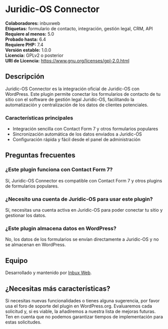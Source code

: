 # Juridic-OS Connector

**Colaboradores:** inbuxweb  
**Etiquetas:** formulario de contacto, integración, gestión legal, CRM, API  
**Requiere al menos:** 5.0  
**Probado hasta:** 6.4  
**Requiere PHP:** 7.4  
**Versión estable:** 1.0.0  
**Licencia:** GPLv2 o posterior  
**URI de Licencia:** https://www.gnu.org/licenses/gpl-2.0.html

## Descripción

Juridic-OS Connector es la integración oficial de Juridic-OS con WordPress. Este plugin permite conectar los formularios de contacto de tu sitio con el software de gestión legal Juridic-OS, facilitando la automatización y centralización de los datos de clientes potenciales.

### Características principales

* Integración sencilla con Contact Form 7 y otros formularios populares
* Sincronización automática de los datos enviados a Juridic-OS
* Configuración rápida y fácil desde el panel de administración

## Preguntas frecuentes

### ¿Este plugin funciona con Contact Form 7?
Sí, Juridic-OS Connector es compatible con Contact Form 7 y otros plugins de formularios populares.

### ¿Necesito una cuenta de Juridic-OS para usar este plugin?
Sí, necesitas una cuenta activa en Juridic-OS para poder conectar tu sitio y gestionar los datos.

### ¿Este plugin almacena datos en WordPress?
No, los datos de los formularios se envían directamente a Juridic-OS y no se almacenan en WordPress.

## Equipo

Desarrollado y mantenido por [Inbux Web](https://inbuxweb.com).

## ¿Necesitas más características?

Si necesitas nuevas funcionalidades o tienes alguna sugerencia, por favor usa el foro de soporte del plugin en WordPress.org. Evaluaremos cada solicitud y, si es viable, la añadiremos a nuestra lista de mejoras futuras. Ten en cuenta que no podemos garantizar tiempos de implementación para estas solicitudes.